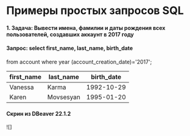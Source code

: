 # Примеры простых запросов SQL

#### 1. Задача: Вывести имена, фамилии и даты рождения всех пользователей, создавших аккаунт в 2017 году

#### Запрос: select first_name, last_name, birth_date  
from account where year (account_creation_date)='2017';

| first_name | last_name | birth_date |
|------------|-----------|------------|
|  Vanessa   |  Karma    | 1992-10-29 |
|  Karen     | Movsesyan | 1995-01-20 |

#### Скрин из DBeaver 22.1.2 

![]
